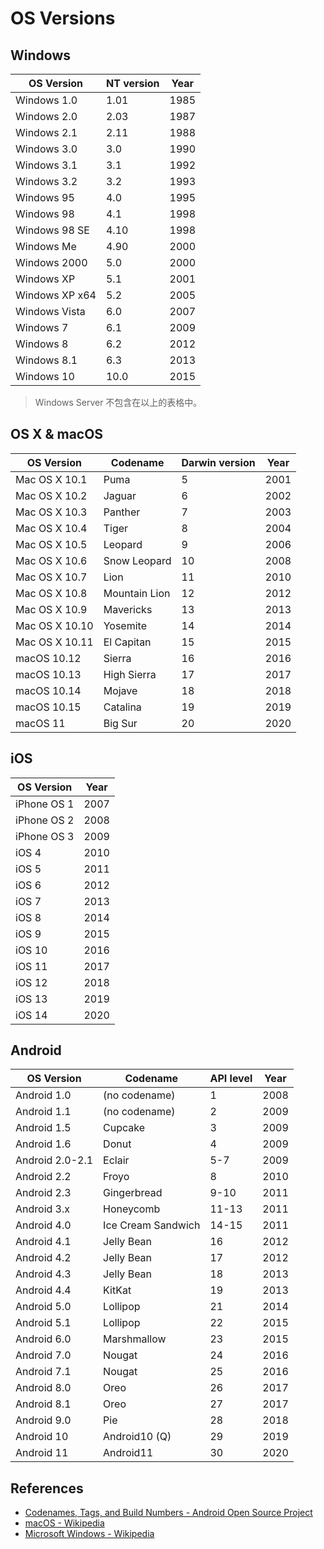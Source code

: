 # OS Versions

## Windows

| OS Version     | NT version | Year  |
| -------------- | ---------- | ----- |
| Windows 1.0    | 1.01       | 1985  |
| Windows 2.0    | 2.03       | 1987  |
| Windows 2.1    | 2.11       | 1988  |
| Windows 3.0    | 3.0        | 1990  |
| Windows 3.1    | 3.1        | 1992  |
| Windows 3.2    | 3.2        | 1993  |
| Windows 95     | 4.0        | 1995  |
| Windows 98     | 4.1        | 1998  |
| Windows 98 SE  | 4.10       | 1998  |
| Windows Me     | 4.90       | 2000  |
| Windows 2000   | 5.0        | 2000  |
| Windows XP     | 5.1        | 2001  |
| Windows XP x64 | 5.2        | 2005  |
| Windows Vista  | 6.0        | 2007  |
| Windows 7      | 6.1        | 2009  |
| Windows 8      | 6.2        | 2012  |
| Windows 8.1    | 6.3        | 2013  |
| Windows 10     | 10.0       | 2015  |

> Windows Server 不包含在以上的表格中。

## OS X & macOS

| OS Version     | Codename      | Darwin version | Year  |
| -------------- | ------------- | -------------- | ----- |
| Mac OS X 10.1  | Puma          | 5              | 2001  |
| Mac OS X 10.2  | Jaguar        | 6              | 2002  |
| Mac OS X 10.3  | Panther       | 7              | 2003  |
| Mac OS X 10.4  | Tiger         | 8              | 2004  |
| Mac OS X 10.5  | Leopard       | 9              | 2006  |
| Mac OS X 10.6  | Snow Leopard  | 10             | 2008  |
| Mac OS X 10.7  | Lion          | 11             | 2010  |
| Mac OS X 10.8  | Mountain Lion | 12             | 2012  |
| Mac OS X 10.9  | Mavericks     | 13             | 2013  |
| Mac OS X 10.10 | Yosemite      | 14             | 2014  |
| Mac OS X 10.11 | El Capitan    | 15             | 2015  |
| macOS 10.12    | Sierra        | 16             | 2016  |
| macOS 10.13    | High Sierra   | 17             | 2017  |
| macOS 10.14    | Mojave        | 18             | 2018  |
| macOS 10.15    | Catalina      | 19             | 2019  |
| macOS 11       | Big Sur       | 20             | 2020  |

## iOS

| OS Version    | Year  |
| ------------- | ----- |
| iPhone OS 1   | 2007  |
| iPhone OS 2   | 2008  |
| iPhone OS 3   | 2009  |
| iOS 4         | 2010  |
| iOS 5         | 2011  |
| iOS 6         | 2012  |
| iOS 7         | 2013  |
| iOS 8         | 2014  |
| iOS 9         | 2015  |
| iOS 10        | 2016  |
| iOS 11        | 2017  |
| iOS 12        | 2018  |
| iOS 13        | 2019  |
| iOS 14        | 2020  |

## Android

| OS Version    | Codename      | API level | Year  |
| ------------- | ------------- | --------- | ----- |
| Android 1.0   | (no codename) | 1         | 2008  |
| Android 1.1   | (no codename) | 2         | 2009  |
| Android 1.5   | Cupcake       | 3         | 2009  |
| Android 1.6   | Donut         | 4         | 2009  |
| Android 2.0-2.1 | Eclair      | 5-7       | 2009  |
| Android 2.2   | Froyo         | 8         | 2010  |
| Android 2.3   | Gingerbread   | 9-10      | 2011  |
| Android 3.x   | Honeycomb     | 11-13     | 2011  |
| Android 4.0   | Ice Cream Sandwich | 14-15 | 2011 |
| Android 4.1   | Jelly Bean    | 16        | 2012  |
| Android 4.2   | Jelly Bean    | 17        | 2012  |
| Android 4.3   | Jelly Bean    | 18        | 2013  |
| Android 4.4   | KitKat        | 19        | 2013  |
| Android 5.0   | Lollipop      | 21        | 2014  |
| Android 5.1   | Lollipop      | 22        | 2015  |
| Android 6.0   | Marshmallow   | 23        | 2015  |
| Android 7.0   | Nougat        | 24        | 2016  |
| Android 7.1   | Nougat        | 25        | 2016  |
| Android 8.0   | Oreo          | 26        | 2017  |
| Android 8.1   | Oreo          | 27        | 2017  |
| Android 9.0   | Pie           | 28        | 2018  |
| Android 10    | Android10 (Q) | 29        | 2019  |
| Android 11    | Android11     | 30        | 2020  |

## References

- [Codenames, Tags, and Build Numbers - Android Open Source Project](https://source.android.com/setup/start/build-numbers)
- [macOS - Wikipedia](https://en.wikipedia.org/wiki/MacOS)
- [Microsoft Windows - Wikipedia](https://en.wikipedia.org/wiki/Microsoft_Windows)
